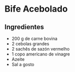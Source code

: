 # Bife Acebolado



## Ingredientes



- 200 g de carne bovina
- 2 cebolas grandes
- 2 sachês de sazón vermelho
- 1 copo americano de vinagre
- Azeite
- Sal a gosto

